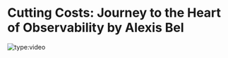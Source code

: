 # Cutting Costs: Journey to the Heart of Observability by Alexis Bel

![type:video](https://www.youtube.com/embed/ntOX75tLd4U)


